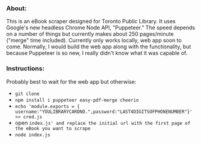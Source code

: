 ### About:
This is an eBook scraper designed for Toronto Public Library. It uses Google's new headless Chrome Node API, "Puppeteer."
The speed depends on a number of things but currently makes about 250 pages/minute ("merge" time included).
Currently only works locally, web app soon to come. Normally, I would build the web app along with the functionality, but because Puppeteer is so new, I really didn't know what it was capable of.
### Instructions:
Probably best to wait for the web app but otherwise:
* `git clone`
* `npm install i puppeteer easy-pdf-merge cheerio`
* `echo 'module.exports = { username:"YOULIBRARYCARDNO.",password:"LAST4DIGITSOFPHONENUMBER"}' >> cred.js`
* open `index.js' and replace the initial url with the first page of the eBook you want to scrape`
* `node index.js`
